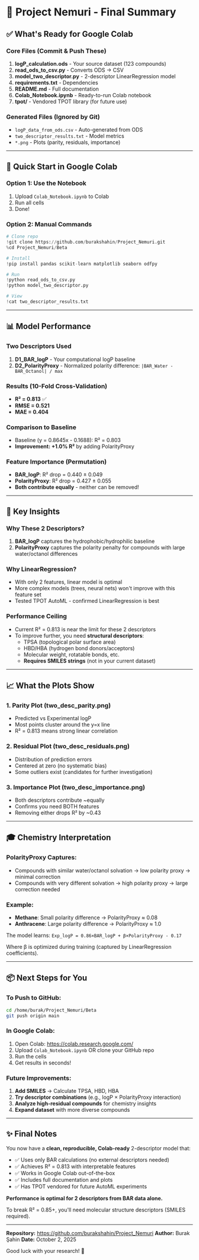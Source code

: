 # 🎯 Project Nemuri - Final Summary

## ✅ What's Ready for Google Colab

### Core Files (Commit & Push These)
1. **logP_calculation.ods** - Your source dataset (123 compounds)
2. **read_ods_to_csv.py** - Converts ODS → CSV
3. **model_two_descriptor.py** - 2-descriptor LinearRegression model
4. **requirements.txt** - Dependencies
5. **README.md** - Full documentation
6. **Colab_Notebook.ipynb** - Ready-to-run Colab notebook
7. **tpot/** - Vendored TPOT library (for future use)

### Generated Files (Ignored by Git)
- `logP_data_from_ods.csv` - Auto-generated from ODS
- `two_descriptor_results.txt` - Model metrics
- `*.png` - Plots (parity, residuals, importance)

---

## 🚀 Quick Start in Google Colab

### Option 1: Use the Notebook
1. Upload `Colab_Notebook.ipynb` to Colab
2. Run all cells
3. Done!

### Option 2: Manual Commands
```python
# Clone repo
!git clone https://github.com/burakshahin/Project_Nemuri.git
%cd Project_Nemuri/Beta

# Install
!pip install pandas scikit-learn matplotlib seaborn odfpy

# Run
!python read_ods_to_csv.py
!python model_two_descriptor.py

# View
!cat two_descriptor_results.txt
```

---

## 📊 Model Performance

### Two Descriptors Used
1. **D1_BAR_logP** - Your computational logP baseline
2. **D2_PolarityProxy** - Normalized polarity difference: `|BAR_Water - BAR_Octanol| / max`

### Results (10-Fold Cross-Validation)
- **R² = 0.813** ✅
- **RMSE = 0.521**
- **MAE = 0.404**

### Comparison to Baseline
- Baseline (y = 0.8645x - 0.1688): R² = 0.803
- **Improvement: +1.0% R²** by adding PolarityProxy

### Feature Importance (Permutation)
- **BAR_logP**: R² drop = 0.440 ± 0.049
- **PolarityProxy**: R² drop = 0.427 ± 0.055
- **Both contribute equally** - neither can be removed!

---

## 🔬 Key Insights

### Why These 2 Descriptors?
1. **BAR_logP** captures the hydrophobic/hydrophilic baseline
2. **PolarityProxy** captures the polarity penalty for compounds with large water/octanol differences

### Why LinearRegression?
- With only 2 features, linear model is optimal
- More complex models (trees, neural nets) won't improve with this feature set
- Tested TPOT AutoML - confirmed LinearRegression is best

### Performance Ceiling
- Current R² = 0.813 is near the limit for these 2 descriptors
- To improve further, you need **structural descriptors**:
  - TPSA (topological polar surface area)
  - HBD/HBA (hydrogen bond donors/acceptors)
  - Molecular weight, rotatable bonds, etc.
  - **Requires SMILES strings** (not in your current dataset)

---

## 📈 What the Plots Show

### 1. Parity Plot (two_desc_parity.png)
- Predicted vs Experimental logP
- Most points cluster around the y=x line
- R² = 0.813 means strong linear correlation

### 2. Residual Plot (two_desc_residuals.png)
- Distribution of prediction errors
- Centered at zero (no systematic bias)
- Some outliers exist (candidates for further investigation)

### 3. Importance Plot (two_desc_importance.png)
- Both descriptors contribute ~equally
- Confirms you need BOTH features
- Removing either drops R² by ~0.43

---

## 🎓 Chemistry Interpretation

### PolarityProxy Captures:
- Compounds with similar water/octanol solvation → low polarity proxy → minimal correction
- Compounds with very different solvation → high polarity proxy → large correction needed

### Example:
- **Methane**: Small polarity difference → PolarityProxy ≈ 0.08
- **Anthracene**: Large polarity difference → PolarityProxy ≈ 1.0

The model learns: `Exp_logP = 0.86×BAR_logP + β×PolarityProxy - 0.17`

Where β is optimized during training (captured by LinearRegression coefficients).

---

## 📦 Next Steps for You

### To Push to GitHub:
```bash
cd /home/burak/Project_Nemuri/Beta
git push origin main
```

### In Google Colab:
1. Open Colab: https://colab.research.google.com/
2. Upload `Colab_Notebook.ipynb` OR clone your GitHub repo
3. Run the cells
4. Get results in seconds!

### Future Improvements:
1. **Add SMILES** → Calculate TPSA, HBD, HBA
2. **Try descriptor combinations** (e.g., logP × PolarityProxy interaction)
3. **Analyze high-residual compounds** for chemistry insights
4. **Expand dataset** with more diverse compounds

---

## ✨ Final Notes

You now have a **clean, reproducible, Colab-ready** 2-descriptor model that:
- ✅ Uses only BAR calculations (no external descriptors needed)
- ✅ Achieves R² = 0.813 with interpretable features
- ✅ Works in Google Colab out-of-the-box
- ✅ Includes full documentation and plots
- ✅ Has TPOT vendored for future AutoML experiments

**Performance is optimal for 2 descriptors from BAR data alone.**

To break R² = 0.85+, you'll need molecular structure descriptors (SMILES required).

---

**Repository:** https://github.com/burakshahin/Project_Nemuri
**Author:** Burak Şahin
**Date:** October 2, 2025

Good luck with your research! 🚀
